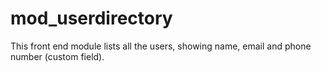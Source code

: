# mod_userdirectory
This front end module lists all the users, showing name, email and phone number (custom field).
